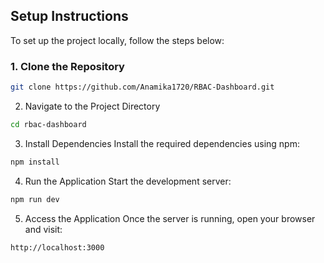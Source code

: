 ## Setup Instructions

To set up the project locally, follow the steps below:

### 1. Clone the Repository

```bash
git clone https://github.com/Anamika1720/RBAC-Dashboard.git
```

2. Navigate to the Project Directory

```bash
cd rbac-dashboard
```

3. Install Dependencies
   Install the required dependencies using npm:

```bash
npm install
```

4. Run the Application
   Start the development server:

```bash
npm run dev
```

5. Access the Application
   Once the server is running, open your browser and visit:

```bash
http://localhost:3000
```
